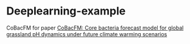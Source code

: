 # Deeplearning-example

CoBacFM for paper [CoBacFM: Core bacteria forecast model for global grassland pH dynamics under future climate warming scenarios](https://www.sciencedirect.com/science/article/pii/S259033222400294X)
